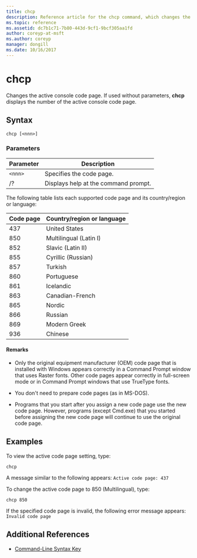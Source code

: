 ```yaml
---
title: chcp
description: Reference article for the chcp command, which changes the active console code page.
ms.topic: reference
ms.assetid: dc7b1c71-7b80-443d-9cf1-9bcf305aa1fd
author: coreyp-at-msft
ms.author: coreyp
manager: dongill
ms.date: 10/16/2017
---
```


# chcp

Changes the active console code page. If used without parameters, **chcp** displays the number of the active console code page.

## Syntax

```
chcp [<nnn>]
```

### Parameters

| Parameter | Description |
| --------- | ----------- |
| `<nnn>` | Specifies the code page. |
| /? | Displays help at the command prompt. |

The following table lists each supported code page and its country/region or language:

| Code page | Country/region or language |
| --------- | -------------------------- |
| 437 | United States |
| 850 | Multilingual (Latin I) |
| 852 | Slavic (Latin II) |
| 855 | Cyrillic (Russian) |
| 857 | Turkish |
| 860 | Portuguese |
| 861 | Icelandic |
| 863 | Canadian-French |
| 865 | Nordic |
| 866 | Russian |
| 869 | Modern Greek |
| 936 | Chinese |

#### Remarks

- Only the original equipment manufacturer (OEM) code page that is installed with Windows appears correctly in a Command Prompt window that uses Raster fonts. Other code pages appear correctly in full-screen mode or in Command Prompt windows that use TrueType fonts.

- You don't need to prepare code pages (as in MS-DOS).

- Programs that you start after you assign a new code page use the new code page. However, programs (except Cmd.exe) that you started before assigning the new code page will continue to use the original code page.

## Examples

To view the active code page setting, type:

```
chcp
```

A message similar to the following appears: `Active code page: 437`

To change the active code page to 850 (Multilingual), type:

```
chcp 850
```

If the specified code page is invalid, the following error message appears: `Invalid code page`

## Additional References

- [Command-Line Syntax Key](command-line-syntax-key.md)

